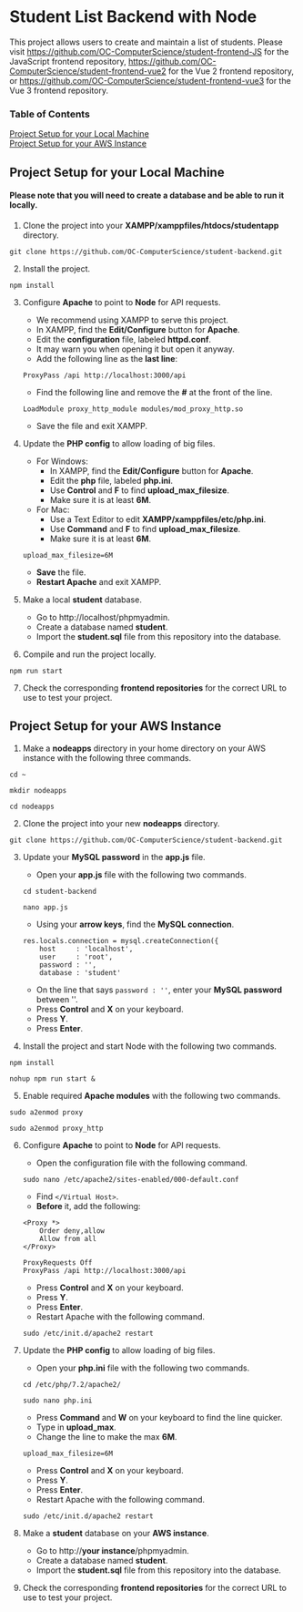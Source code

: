 # Student List Backend with Node

This project allows users to create and maintain a list of students. Please visit
https://github.com/OC-ComputerScience/student-frontend-JS for the JavaScript frontend repository,
https://github.com/OC-ComputerScience/student-frontend-vue2 for the Vue 2 frontend repository, or https://github.com/OC-ComputerScience/student-frontend-vue3 for the Vue 3 frontend repository.

### Table of Contents
[Project Setup for your Local Machine](#project-setup-for-your-local-machine)</br>
[Project Setup for your AWS Instance](#project-setup-for-your-aws-instance)

## Project Setup for your Local Machine

#### Please note that you will need to create a database and be able to run it locally.

1. Clone the project into your **XAMPP/xamppfiles/htdocs/studentapp** directory.
```
git clone https://github.com/OC-ComputerScience/student-backend.git
```

2. Install the project.
```
npm install
```
3. Configure **Apache** to point to **Node** for API requests.
    - We recommend using XAMPP to serve this project.
    - In XAMPP, find the **Edit/Configure** button for **Apache**.
    - Edit the **configuration** file, labeled **httpd.conf**. 
    - It may warn you when opening it but open it anyway.
    - Add the following line as the **last line**:
    
    ```
    ProxyPass /api http://localhost:3000/api
    ```

    - Find the following line and remove the **#** at the front of the line.
    
    ```
    LoadModule proxy_http_module modules/mod_proxy_http.so
    ```
    
    - Save the file and exit XAMPP.

4. Update the **PHP config** to allow loading of big files. 
    - For Windows:
         - In XAMPP, find the **Edit/Configure** button for **Apache**.
         - Edit the **php** file, labeled **php.ini**. 
         - Use **Control** and **F** to find **upload_max_filesize**.
         - Make sure it is at least **6M**.
    - For Mac:
         - Use a Text Editor to edit **XAMPP/xamppfiles/etc/php.ini**.
         - Use **Command** and **F** to find **upload_max_filesize**.
         - Make sure it is at least **6M**.
     ```
     upload_max_filesize=6M
     ```
     - **Save** the file.
     - **Restart Apache** and exit XAMPP.

5. Make a local **student** database.
    - Go to http://localhost/phpmyadmin.
    - Create a database named **student**.
    - Import the **student.sql** file from this repository into the database.

6. Compile and run the project locally.
```
npm run start
```

7. Check the corresponding **frontend repositories** for the correct URL to use to test your project.

## Project Setup for your AWS Instance
1. Make a **nodeapps** directory in your home directory on your AWS instance with the following three commands.

```
cd ~
```

```
mkdir nodeapps
```

```
cd nodeapps
```

2. Clone the project into your new **nodeapps** directory.
```
git clone https://github.com/OC-ComputerScience/student-backend.git
```

3. Update your **MySQL password** in the **app.js** file.
    - Open your **app.js** file with the following two commands.

    ```
    cd student-backend
    ```

    ```
    nano app.js
    ```

    - Using your **arrow keys**, find the **MySQL connection**.
    
    ```
    res.locals.connection = mysql.createConnection({
        host     : 'localhost',
        user     : 'root',
        password : '',
        database : 'student'
    ```
    
    - On the line that says `password : ''`, enter your **MySQL password** between ''.
    - Press **Control** and **X** on your keyboard.
    - Press **Y**.
    - Press **Enter**.

4. Install the project and start Node with the following two commands.
```
npm install
```

```
nohup npm run start &
```

5. Enable required **Apache modules** with the following two commands.
```
sudo a2enmod proxy
```

```
sudo a2enmod proxy_http
```

6. Configure **Apache** to point to **Node** for API requests.
    - Open the configuration file with the following command.

    ```
    sudo nano /etc/apache2/sites-enabled/000-default.conf
    ```

    - Find `</Virtual Host>`.
    - **Before** it, add the following:

    ```
    <Proxy *>
        Order deny,allow
        Allow from all
    </Proxy>

    ProxyRequests Off
    ProxyPass /api http://localhost:3000/api
    ```
    
    - Press **Control** and **X** on your keyboard.
    - Press **Y**.
    - Press **Enter**.
    - Restart Apache with the following command.

    ```
    sudo /etc/init.d/apache2 restart
    ```

7. Update the **PHP config** to allow loading of big files. 
    - Open your **php.ini** file with the following two commands.

    ```
    cd /etc/php/7.2/apache2/
    ```

    ```
    sudo nano php.ini
    ```

    - Press **Command** and **W** on your keyboard to find the line quicker.
    - Type in **upload_max**.
    - Change the line to make the max **6M**.
     ```
     upload_max_filesize=6M
     ```
     
    - Press **Control** and **X** on your keyboard.
    - Press **Y**.
    - Press **Enter**.
    - Restart Apache with the following command.

    ```
    sudo /etc/init.d/apache2 restart
    ```

8. Make a **student** database on your **AWS instance**.
    - Go to http://**your instance**/phpmyadmin.
    - Create a database named **student**.
    - Import the **student.sql** file from this repository into the database.

9. Check the corresponding **frontend repositories** for the correct URL to use to test your project.

